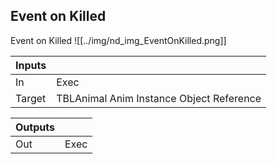 ## Event on Killed
Event on Killed
![[../img/nd_img_EventOnKilled.png]]

|Inputs||
|--|--|
| In | Exec |
| Target | TBLAnimal Anim Instance Object Reference |

|Outputs||
|--|--|
| Out | Exec |
